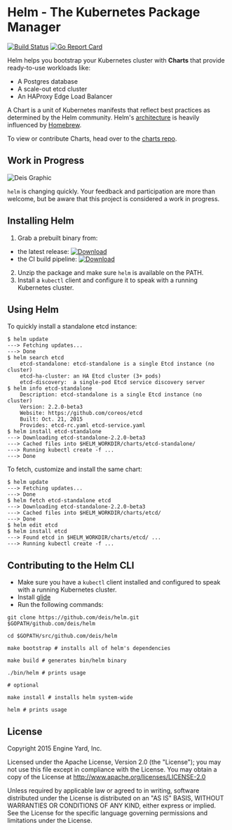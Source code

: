 # Helm - The Kubernetes Package Manager

[![Build Status](https://travis-ci.org/deis/helm.svg?branch=master)](https://travis-ci.org/deis/helm) [![Go Report Card](http://goreportcard.com/badge/deis/helm)](http://goreportcard.com/report/deis/helm)

Helm helps you bootstrap your Kubernetes cluster with **Charts** that provide ready-to-use workloads like:

- A Postgres database
- A scale-out etcd cluster
- An HAProxy Edge Load Balancer

A Chart is a unit of Kubernetes manifests that reflect best practices as determined by the Helm community.  Helm's [architecture](docs/architecture.md) is heavily influenced by [Homebrew](https://github.com/Homebrew/homebrew).

To view or contribute Charts, head over to the [charts
repo](https://github.com/deis/charts).

## Work in Progress

![Deis Graphic](https://s3-us-west-2.amazonaws.com/get-deis/deis-graphic-small.png)

`helm` is changing quickly. Your feedback and participation are more than welcome, but be aware that this project is considered a work in progress.

## Installing Helm

1. Grab a prebuilt binary from:
  - the latest release: [ ![Download](https://api.bintray.com/packages/deis/helm/helm/images/download.svg) ](https://bintray.com/deis/helm/helm/_latestVersion)
  - the CI build pipeline: [ ![Download](https://api.bintray.com/packages/deis/helm-ci/helm/images/download.svg) ](https://bintray.com/deis/helm-ci/helm/_latestVersion)
2. Unzip the package and make sure `helm` is available on the PATH.
3. Install a `kubectl` client and configure it to speak with a running Kubernetes cluster.

## Using Helm

To quickly install a standalone etcd instance:

```
$ helm update
---> Fetching updates...
---> Done
$ helm search etcd
	etcd-standalone: etcd-standalone is a single Etcd instance (no cluster)
	etcd-ha-cluster: an HA Etcd cluster (3+ pods)
	etcd-discovery:  a single-pod Etcd service discovery server
$ helm info etcd-standalone
	Description: etcd-standalone is a single Etcd instance (no cluster)
	Version: 2.2.0-beta3
	Website: https://github.com/coreos/etcd
	Built: Oct. 21, 2015
	Provides: etcd-rc.yaml etcd-service.yaml
$ helm install etcd-standalone
---> Downloading etcd-standalone-2.2.0-beta3
---> Cached files into $HELM_WORKDIR/charts/etcd-standalone/
---> Running kubectl create -f ...
---> Done
```

To fetch, customize and install the same chart:

```
$ helm update
---> Fetching updates...
---> Done
$ helm fetch etcd-standalone etcd
---> Downloading etcd-standalone-2.2.0-beta3
---> Cached files into $HELM_WORKDIR/charts/etcd/
---> Done
$ helm edit etcd
$ helm install etcd
---> Found etcd in $HELM_WORKDIR/charts/etcd/ ...
---> Running kubectl create -f ...
```

## Contributing to the Helm CLI

- Make sure you have a `kubectl` client installed and configured to speak with a running Kubernetes cluster.
- Install [glide](https://github.com/Masterminds/glide)
- Run the following commands:

```console
git clone https://github.com/deis/helm.git $GOPATH/github.com/deis/helm

cd $GOPATH/src/github.com/deis/helm

make bootstrap # installs all of helm's dependencies

make build # generates bin/helm binary

./bin/helm # prints usage

# optional

make install # installs helm system-wide

helm # prints usage

```

## License

Copyright 2015 Engine Yard, Inc.

Licensed under the Apache License, Version 2.0 (the "License"); you may not use this file except in compliance with the License. You may obtain a copy of the License at <http://www.apache.org/licenses/LICENSE-2.0>

Unless required by applicable law or agreed to in writing, software distributed under the License is distributed on an "AS IS" BASIS, WITHOUT WARRANTIES OR CONDITIONS OF ANY KIND, either express or implied. See the License for the specific language governing permissions and limitations under the License.
